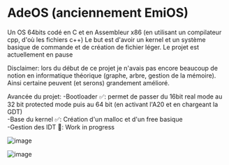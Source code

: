 # AdeOS (anciennement EmiOS)
Un OS 64bits codé en C et en Assembleur x86 (en utilisant un compilateur cpp, d'où les fichiers c++)
Le but est d'avoir un kernel et un système basique de commande et de création de fichier léger.
Le projet est actuellement en pause

Disclaimer: lors du début de ce projet je n'avais pas encore beaucoup de notion en informatique théorique (graphe, arbre, gestion de la mémoire). Ainsi certaine peuvent (et serons) grandement amélioré.

Avancée du projet:
-Bootloader ✅: permet de passer du 16bit real mode au 32 bit protected mode puis au 64 bit (en activant l'A20 et en chargeant la GDT) <br>
-Base du kernel ✅: Création d'un malloc et d'un free basique <br>
-Gestion des IDT 🚧: Work in progress <br>

![image](https://github.com/AdilOub/AdeOS/assets/57142734/9724936b-6f71-4132-8c31-5e9623104f65)

![image](https://github.com/AdilOub/AdeOS/assets/57142734/bc728ada-5d29-45f8-b41d-cb11deae2a6e)

